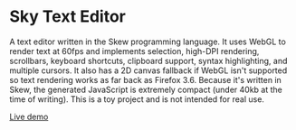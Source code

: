 # Sky Text Editor

A text editor written in the Skew programming language. It uses WebGL to render text at 60fps and implements selection, high-DPI rendering, scrollbars, keyboard shortcuts, clipboard support, syntax highlighting, and multiple cursors. It also has a 2D canvas fallback if WebGL isn't supported so text rendering works as far back as Firefox 3.6. Because it's written in Skew, the generated JavaScript is extremely compact (under 40kb at the time of writing). This is a toy project and is not intended for real use.

[Live demo](http://evanw.github.io/sky/)
